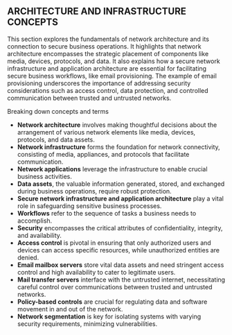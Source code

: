 ## ARCHITECTURE AND INFRASTRUCTURE CONCEPTS

This section explores the fundamentals of network architecture and its connection to secure business operations. It highlights that network architecture encompasses the strategic placement of components like media, devices, protocols, and data. It also explains how a secure network infrastructure and application architecture are essential for facilitating secure business workflows, like email provisioning. The example of email provisioning underscores the importance of addressing security considerations such as access control, data protection, and controlled communication between trusted and untrusted networks.

 Breaking down concepts and terms

- **Network architecture** involves making thoughtful decisions about the arrangement of various network elements like media, devices, protocols, and data assets.
- **Network infrastructure** forms the foundation for network connectivity, consisting of media, appliances, and protocols that facilitate communication.
- **Network applications** leverage the infrastructure to enable crucial business activities.
- **Data assets**, the valuable information generated, stored, and exchanged during business operations, require robust protection.
- **Secure network infrastructure and application architecture** play a vital role in safeguarding sensitive business processes.
- **Workflows** refer to the sequence of tasks a business needs to accomplish.
- **Security** encompasses the critical attributes of confidentiality, integrity, and availability.
- **Access control** is pivotal in ensuring that only authorized users and devices can access specific resources, while unauthorized entities are denied.
- **Email mailbox servers** store vital data assets and need stringent access control and high availability to cater to legitimate users.
- **Mail transfer servers** interface with the untrusted internet, necessitating careful control over communications between trusted and untrusted networks.
- **Policy-based controls** are crucial for regulating data and software movement in and out of the network.
- **Network segmentation** is key for isolating systems with varying security requirements, minimizing vulnerabilities.